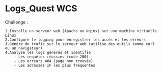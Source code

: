 # Logs_Quest WCS

Challenge :

    1.Installe un serveur web (Apache ou Nginx) sur une machine virtuelle Linux
    2.Configure le logging pour enregistrer les accès et les erreurs
    3.Génère du trafic sur le serveur web (utilise des outils comme curl ou un navigateur)
    4.Analyse les logs générés et identifie :
        - Les requêtes réussies (code 200)
        - Les erreurs 404 (page non trouvée)
        - Les adresses IP les plus fréquentes
